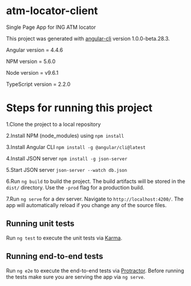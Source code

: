 # atm-locator-client
Single Page App for ING ATM locator

This project was generated with [angular-cli](https://github.com/angular/angular-cli) version 1.0.0-beta.28.3.

Angular version = 4.4.6

NPM version = 5.6.0

Node version = v9.6.1

TypeScript version = 2.2.0

# Steps for running this project
1.Clone the project to a local repository

2.Install NPM (node_modules) using `npm install`

3.Install Angular CLI `npm install -g @angular/cli@latest`

4.Install JSON server `npm install -g json-server`

5.Start JSON server `json-server --watch db.json`

6.Run `ng build` to build the project. The build artifacts will be stored in the `dist/` directory. Use the `-prod` flag for a production build.

7.Run `ng serve` for a dev server. Navigate to `http://localhost:4200/`. The app will automatically reload if you change any of the source files.

## Running unit tests

Run `ng test` to execute the unit tests via [Karma](https://karma-runner.github.io).

## Running end-to-end tests

Run `ng e2e` to execute the end-to-end tests via [Protractor](http://www.protractortest.org/).
Before running the tests make sure you are serving the app via `ng serve`.





